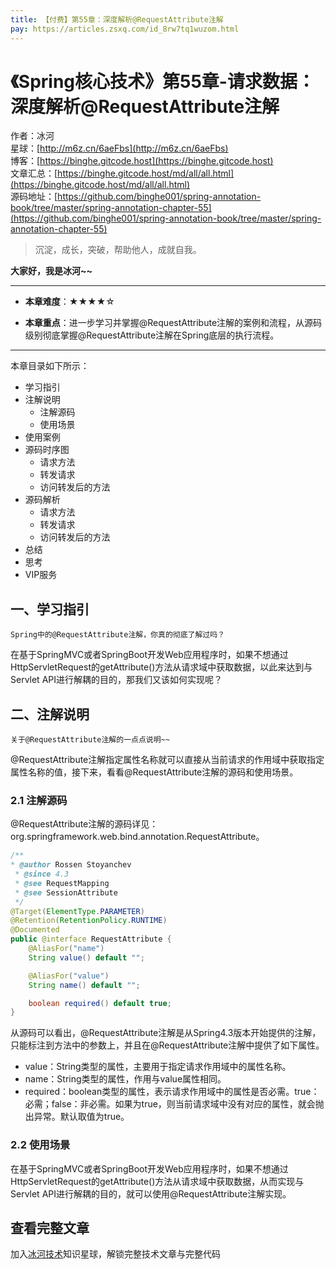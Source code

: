 ```yaml
---
title: 【付费】第55章：深度解析@RequestAttribute注解
pay: https://articles.zsxq.com/id_8rw7tq1wuzom.html
---
```


# 《Spring核心技术》第55章-请求数据：深度解析@RequestAttribute注解

作者：冰河
<br/>星球：[http://m6z.cn/6aeFbs](http://m6z.cn/6aeFbs)
<br/>博客：[https://binghe.gitcode.host](https://binghe.gitcode.host)
<br/>文章汇总：[https://binghe.gitcode.host/md/all/all.html](https://binghe.gitcode.host/md/all/all.html)
<br/>源码地址：[https://github.com/binghe001/spring-annotation-book/tree/master/spring-annotation-chapter-55](https://github.com/binghe001/spring-annotation-book/tree/master/spring-annotation-chapter-55)

> 沉淀，成长，突破，帮助他人，成就自我。

**大家好，我是冰河~~**

------

* **本章难度**：★★★★☆

* **本章重点**：进一步学习并掌握@RequestAttribute注解的案例和流程，从源码级别彻底掌握@RequestAttribute注解在Spring底层的执行流程。

------

本章目录如下所示：

* 学习指引
* 注解说明
  * 注解源码
  * 使用场景
* 使用案例
* 源码时序图
  * 请求方法
  * 转发请求
  * 访问转发后的方法
* 源码解析
  * 请求方法
  * 转发请求
  * 访问转发后的方法
* 总结
* 思考
* VIP服务

## 一、学习指引

`Spring中的@RequestAttribute注解，你真的彻底了解过吗？`

在基于SpringMVC或者SpringBoot开发Web应用程序时，如果不想通过HttpServletRequest的getAttribute()方法从请求域中获取数据，以此来达到与Servlet API进行解耦的目的，那我们又该如何实现呢？

## 二、注解说明

`关于@RequestAttribute注解的一点点说明~~`

@RequestAttribute注解指定属性名称就可以直接从当前请求的作用域中获取指定属性名称的值，接下来，看看@RequestAttribute注解的源码和使用场景。

### 2.1 注解源码

@RequestAttribute注解的源码详见：org.springframework.web.bind.annotation.RequestAttribute。

```java
/**
* @author Rossen Stoyanchev
 * @since 4.3
 * @see RequestMapping
 * @see SessionAttribute
 */
@Target(ElementType.PARAMETER)
@Retention(RetentionPolicy.RUNTIME)
@Documented
public @interface RequestAttribute {
	@AliasFor("name")
	String value() default "";

	@AliasFor("value")
	String name() default "";

	boolean required() default true;
}
```

从源码可以看出，@RequestAttribute注解是从Spring4.3版本开始提供的注解，只能标注到方法中的参数上，并且在@RequestAttribute注解中提供了如下属性。

* value：String类型的属性，主要用于指定请求作用域中的属性名称。
* name：String类型的属性，作用与value属性相同。
* required：boolean类型的属性，表示请求作用域中的属性是否必需。true：必需；false：非必需。如果为true，则当前请求域中没有对应的属性，就会抛出异常。默认取值为true。

### 2.2 使用场景

在基于SpringMVC或者SpringBoot开发Web应用程序时，如果不想通过HttpServletRequest的getAttribute()方法从请求域中获取数据，从而实现与Servlet API进行解耦的目的，就可以使用@RequestAttribute注解实现。

## 查看完整文章

加入[冰河技术](http://m6z.cn/6aeFbs)知识星球，解锁完整技术文章与完整代码
